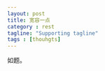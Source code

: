 ```yaml
---
layout: post
title: 宽容一点
category : rest
tagline: "Supporting tagline"
tags : [thouhgts]
---
```


如题。

